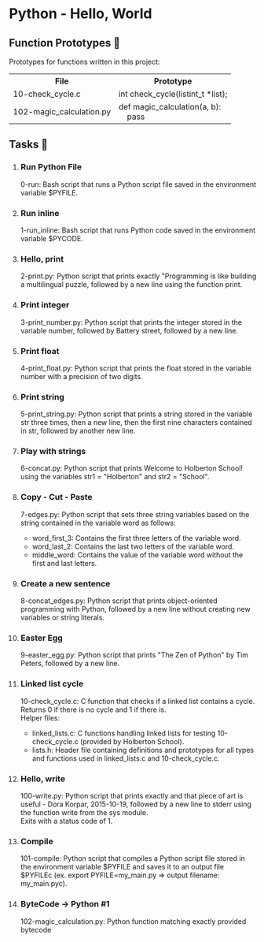 <h1>Python - Hello, World</h1>   
    <h2>Function Prototypes 💾</h2>
    <p>Prototypes for functions written in this project:</p>
    <table>
        <tr>
            <th>File</th>
            <th>Prototype</th>
        </tr>
        <tr>
            <td>10-check_cycle.c</td>
            <td>int check_cycle(listint_t *list);</td>
        </tr>
        <tr>
            <td>102-magic_calculation.py</td>
            <td>def magic_calculation(a, b):</br>&nbsp;&nbsp;&nbsp;&nbsp;pass</td>
        </tr>
    </table>    
    <h2>Tasks 📃</h2>
    <ol>
        <li>
            <h3>Run Python File</h3>
            <p>0-run: Bash script that runs a Python script file saved in the environment variable $PYFILE.</p>
        </li>
        <li>
            <h3>Run inline</h3>
            <p>1-run_inline: Bash script that runs Python code saved in the environment variable $PYCODE.</p>
        </li>
        <li>
            <h3>Hello, print</h3>
            <p>2-print.py: Python script that prints exactly "Programming is like building a multilingual puzzle, followed by a new line using the function print.</p>
        </li>
        <li>
            <h3>Print integer</h3>
            <p>3-print_number.py: Python script that prints the integer stored in the variable number, followed by Battery street, followed by a new line.</p>
        </li>
        <li>
            <h3>Print float</h3>
            <p>4-print_float.py: Python script that prints the float stored in the variable number with a precision of two digits.</p>
        </li>
        <li>
            <h3>Print string</h3>
            <p>5-print_string.py: Python script that prints a string stored in the variable str three times, then a new line, then the first nine characters contained in str, followed by another new line.</p>
        </li>
        <li>
            <h3>Play with strings</h3>
            <p>6-concat.py: Python script that prints Welcome to Holberton School! using the variables str1 = "Holberton" and str2 = "School".</p>
        </li>
        <li>
            <h3>Copy - Cut - Paste</h3>
            <p>7-edges.py: Python script that sets three string variables based on the string contained in the variable word as follows:
                <ul>
                    <li>word_first_3: Contains the first three letters of the variable word.</li>
                    <li>word_last_2: Contains the last two letters of the variable word.</li>
                    <li>middle_word: Contains the value of the variable word without the first and last letters.</li>
                </ul>
            </p>
        </li>
        <li>
            <h3>Create a new sentence</h3>
            <p>8-concat_edges.py: Python script that prints object-oriented programming with Python, followed by a new line without creating new variables or string literals.</p>
        </li>
        <li>
            <h3>Easter Egg</h3>
            <p>9-easter_egg.py: Python script that prints "The Zen of Python" by Tim Peters, followed by a new line.</p>
        </li>
        <li>
            <h3>Linked list cycle</h3>
            <p>10-check_cycle.c: C function that checks if a linked list contains a cycle.
                <br>Returns 0 if there is no cycle and 1 if there is.
                <br>Helper files:
                <ul>
                    <li>linked_lists.c: C functions handling linked lists for testing 10-check_cycle.c (provided by Holberton School).</li>
                    <li>lists.h: Header file containing definitions and prototypes for all types and functions used in linked_lists.c and 10-check_cycle.c.</li>
                </ul>
            </p>
        </li>
        <li>
            <h3>Hello, write</h3>
            <p>100-write.py: Python script that prints exactly and that piece of art is useful - Dora Korpar, 2015-10-19, followed by a new line to stderr using the function write from the sys module.
                <br>Exits with a status code of 1.
            </p>
        </li>
        <li>
            <h3>Compile</h3>
            <p>101-compile: Python script that compiles a Python script file stored in the environment variable $PYFILE and saves it to an output file $PYFILEc (ex. export PYFILE=my_main.py => output filename: my_main.pyc).</p>
        </li>
        <li>
            <h3>ByteCode -&gt; Python #1</h3>
            <p>102-magic_calculation.py: Python function matching exactly  provided bytecode</p>
        </li>
    </ol>
</body>
</html>
